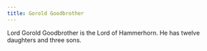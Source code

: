 ```yaml
---
title: Gorold Goodbrother
---
```


Lord Gorold Goodbrother is the Lord of Hammerhorn. He has twelve daughters and three sons.


